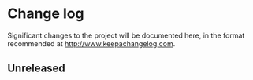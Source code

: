 # Change log

Significant changes to the project will be documented here, in the format recommended at http://www.keepachangelog.com.

## Unreleased
